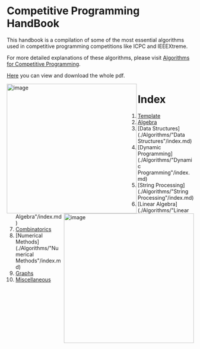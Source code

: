 # Competitive Programming HandBook

This handbook is a compilation of some of the most essential algorithms used in competitive programming competitions like ICPC and IEEEXtreme.

For more detailed explanations of these algorithms, please visit [Algorithms for Competitive Programming](https://cp-algorithms.com/).

[Here](./Tex/build/main.pdf) you can view and download the whole pdf.

<div>
  <img align="left" src="https://static.wixstatic.com/media/088799_2ff03e2c9a2c4cdf94e4dca464d5cfa8~mv2.png" alt= "image" width='350'/>
  <img align="right" src="https://ieeextreme.org/wp-content/uploads/2023/02/ieeextreme_logo_general.png" alt="image" width='350'/>
</div>

# Index

1. [Template](./Algorithms/Template/1_template.cpp)
2. [Algebra](./Algorithms/Algebra/index.md) 
3. [Data Structures](./Algorithms/"Data Structures"/index.md)
4. [Dynamic Programming](./Algorithms/"Dynamic Programming"/index.md)
5. [String Processing](./Algorithms/"String Processing"/index.md)
6. [Linear Algebra](./Algorithms/"Linear Algebra"/index.md)
7. [Combinatorics](./Algorithms/Combinatorics/index.md)
8. [Numerical Methods](./Algorithms/"Numerical Methods"/index.md)
9. [Graphs](./Algorithms/Graphs/index.md)
10. [Miscellaneous](./Algorithms/Miscellaneous/index.md)